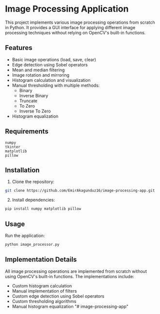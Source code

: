 # Image Processing Application

This project implements various image processing operations from scratch in Python. It provides a GUI interface for applying different image processing techniques without relying on OpenCV's built-in functions.

## Features

- Basic image operations (load, save, clear)
- Edge detection using Sobel operators
- Mean and median filtering
- Image rotation and mirroring
- Histogram calculation and visualization
- Manual thresholding with multiple methods:
  - Binary
  - Inverse Binary
  - Truncate
  - To Zero
  - Inverse To Zero
- Histogram equalization

## Requirements

```
numpy
tkinter
matplotlib
pillow
```

## Installation

1. Clone the repository:
```bash
git clone https://github.com/EmirAkagunduz16/image-processing-app.git
```

2. Install dependencies:
```bash
pip install numpy matplotlib pillow
```

## Usage

Run the application:
```bash
python image_processor.py
```

## Implementation Details

All image processing operations are implemented from scratch without using OpenCV's built-in functions. The implementations include:

- Custom histogram calculation
- Manual implementation of filters
- Custom edge detection using Sobel operators
- Custom thresholding algorithms
- Manual histogram equalization
"# image-processing-app" 
